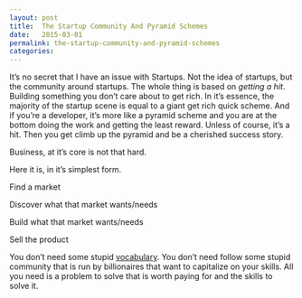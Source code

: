```yaml
---
layout: post
title:  The Startup Community And Pyramid Schemes
date:   2015-03-01
permalink: the-startup-community-and-pyramid-schemes
categories:
---
```


It’s no secret that I have an issue with Startups. Not the idea of startups, but the community around startups. The whole thing is based on *getting a hit*. Building something you don’t care about to get rich. In it’s essence, the majority of the startup scene is equal to a giant get rich quick scheme. And if you’re a developer, it’s more like a pyramid scheme and you are at the bottom doing the work and getting the least reward. Unless of course, it’s a hit. Then you get climb up the pyramid and be a cherished success story.

Business, at it’s core is not that hard.

Here it is, in it’s simplest form.

Find a market

Discover what that market wants/needs

Build what that market wants/needs

Sell the product

You don’t need some stupid [vocabulary](http://techcrunch.com/2014/12/15/how-to-speak-startup/). You don’t need follow some stupid community that is run by billionaires that want to capitalize on your skills. All you need is a problem to solve that is worth paying for and the skills to solve it.
